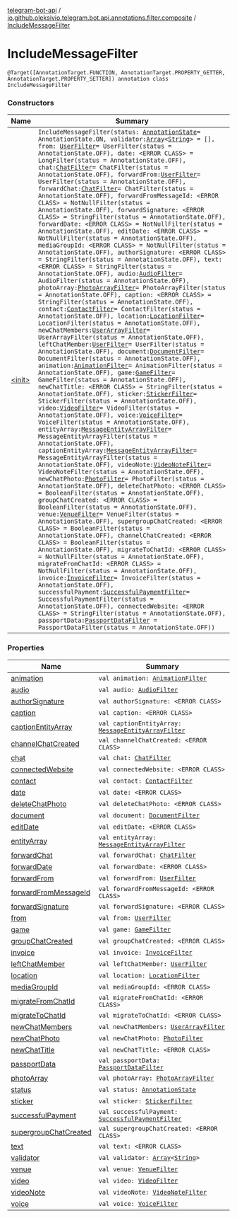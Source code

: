 [telegram-bot-api](../../index.md) / [io.github.oleksivio.telegram.bot.api.annotations.filter.composite](../index.md) / [IncludeMessageFilter](./index.md)

# IncludeMessageFilter

`@Target([AnnotationTarget.FUNCTION, AnnotationTarget.PROPERTY_GETTER, AnnotationTarget.PROPERTY_SETTER]) annotation class IncludeMessageFilter`

### Constructors

| Name | Summary |
|---|---|
| [&lt;init&gt;](-init-.md) | `IncludeMessageFilter(status: `[`AnnotationState`](../../io.github.oleksivio.telegram.bot.api.model.annotation/-annotation-state/index.md)` = AnnotationState.ON, validator: `[`Array`](https://kotlinlang.org/api/latest/jvm/stdlib/kotlin/-array/index.html)`<`[`String`](https://kotlinlang.org/api/latest/jvm/stdlib/kotlin/-string/index.html)`> = [], from: `[`UserFilter`](../-user-filter/index.md)` = UserFilter(status = AnnotationState.OFF), date: <ERROR CLASS> = LongFilter(status = AnnotationState.OFF), chat: `[`ChatFilter`](../-chat-filter/index.md)` = ChatFilter(status = AnnotationState.OFF), forwardFrom: `[`UserFilter`](../-user-filter/index.md)` = UserFilter(status = AnnotationState.OFF), forwardChat: `[`ChatFilter`](../-chat-filter/index.md)` = ChatFilter(status = AnnotationState.OFF), forwardFromMessageId: <ERROR CLASS> = NotNullFilter(status = AnnotationState.OFF), forwardSignature: <ERROR CLASS> = StringFilter(status = AnnotationState.OFF), forwardDate: <ERROR CLASS> = NotNullFilter(status = AnnotationState.OFF), editDate: <ERROR CLASS> = NotNullFilter(status = AnnotationState.OFF), mediaGroupId: <ERROR CLASS> = NotNullFilter(status = AnnotationState.OFF), authorSignature: <ERROR CLASS> = StringFilter(status = AnnotationState.OFF), text: <ERROR CLASS> = StringFilter(status = AnnotationState.OFF), audio: `[`AudioFilter`](../-audio-filter/index.md)` = AudioFilter(status = AnnotationState.OFF), photoArray: `[`PhotoArrayFilter`](../-photo-array-filter/index.md)` = PhotoArrayFilter(status = AnnotationState.OFF), caption: <ERROR CLASS> = StringFilter(status = AnnotationState.OFF), contact: `[`ContactFilter`](../-contact-filter/index.md)` = ContactFilter(status = AnnotationState.OFF), location: `[`LocationFilter`](../-location-filter/index.md)` = LocationFilter(status = AnnotationState.OFF), newChatMembers: `[`UserArrayFilter`](../-user-array-filter/index.md)` = UserArrayFilter(status = AnnotationState.OFF), leftChatMember: `[`UserFilter`](../-user-filter/index.md)` = UserFilter(status = AnnotationState.OFF), document: `[`DocumentFilter`](../-document-filter/index.md)` = DocumentFilter(status = AnnotationState.OFF), animation: `[`AnimationFilter`](../-animation-filter/index.md)` = AnimationFilter(status = AnnotationState.OFF), game: `[`GameFilter`](../-game-filter/index.md)` = GameFilter(status = AnnotationState.OFF), newChatTitle: <ERROR CLASS> = StringFilter(status = AnnotationState.OFF), sticker: `[`StickerFilter`](../-sticker-filter/index.md)` = StickerFilter(status = AnnotationState.OFF), video: `[`VideoFilter`](../-video-filter/index.md)` = VideoFilter(status = AnnotationState.OFF), voice: `[`VoiceFilter`](../-voice-filter/index.md)` = VoiceFilter(status = AnnotationState.OFF), entityArray: `[`MessageEntityArrayFilter`](../-message-entity-array-filter/index.md)` = MessageEntityArrayFilter(status = AnnotationState.OFF), captionEntityArray: `[`MessageEntityArrayFilter`](../-message-entity-array-filter/index.md)` = MessageEntityArrayFilter(status = AnnotationState.OFF), videoNote: `[`VideoNoteFilter`](../-video-note-filter/index.md)` = VideoNoteFilter(status = AnnotationState.OFF), newChatPhoto: `[`PhotoFilter`](../-photo-filter/index.md)` = PhotoFilter(status = AnnotationState.OFF), deleteChatPhoto: <ERROR CLASS> = BooleanFilter(status = AnnotationState.OFF), groupChatCreated: <ERROR CLASS> = BooleanFilter(status = AnnotationState.OFF), venue: `[`VenueFilter`](../-venue-filter/index.md)` = VenueFilter(status = AnnotationState.OFF), supergroupChatCreated: <ERROR CLASS> = BooleanFilter(status = AnnotationState.OFF), channelChatCreated: <ERROR CLASS> = BooleanFilter(status = AnnotationState.OFF), migrateToChatId: <ERROR CLASS> = NotNullFilter(status = AnnotationState.OFF), migrateFromChatId: <ERROR CLASS> = NotNullFilter(status = AnnotationState.OFF), invoice: `[`InvoiceFilter`](../-invoice-filter/index.md)` = InvoiceFilter(status = AnnotationState.OFF), successfulPayment: `[`SuccessfulPaymentFilter`](../-successful-payment-filter/index.md)` = SuccessfulPaymentFilter(status = AnnotationState.OFF), connectedWebsite: <ERROR CLASS> = StringFilter(status = AnnotationState.OFF), passportData: `[`PassportDataFilter`](../-passport-data-filter/index.md)` = PassportDataFilter(status = AnnotationState.OFF))` |

### Properties

| Name | Summary |
|---|---|
| [animation](animation.md) | `val animation: `[`AnimationFilter`](../-animation-filter/index.md) |
| [audio](audio.md) | `val audio: `[`AudioFilter`](../-audio-filter/index.md) |
| [authorSignature](author-signature.md) | `val authorSignature: <ERROR CLASS>` |
| [caption](caption.md) | `val caption: <ERROR CLASS>` |
| [captionEntityArray](caption-entity-array.md) | `val captionEntityArray: `[`MessageEntityArrayFilter`](../-message-entity-array-filter/index.md) |
| [channelChatCreated](channel-chat-created.md) | `val channelChatCreated: <ERROR CLASS>` |
| [chat](chat.md) | `val chat: `[`ChatFilter`](../-chat-filter/index.md) |
| [connectedWebsite](connected-website.md) | `val connectedWebsite: <ERROR CLASS>` |
| [contact](contact.md) | `val contact: `[`ContactFilter`](../-contact-filter/index.md) |
| [date](date.md) | `val date: <ERROR CLASS>` |
| [deleteChatPhoto](delete-chat-photo.md) | `val deleteChatPhoto: <ERROR CLASS>` |
| [document](document.md) | `val document: `[`DocumentFilter`](../-document-filter/index.md) |
| [editDate](edit-date.md) | `val editDate: <ERROR CLASS>` |
| [entityArray](entity-array.md) | `val entityArray: `[`MessageEntityArrayFilter`](../-message-entity-array-filter/index.md) |
| [forwardChat](forward-chat.md) | `val forwardChat: `[`ChatFilter`](../-chat-filter/index.md) |
| [forwardDate](forward-date.md) | `val forwardDate: <ERROR CLASS>` |
| [forwardFrom](forward-from.md) | `val forwardFrom: `[`UserFilter`](../-user-filter/index.md) |
| [forwardFromMessageId](forward-from-message-id.md) | `val forwardFromMessageId: <ERROR CLASS>` |
| [forwardSignature](forward-signature.md) | `val forwardSignature: <ERROR CLASS>` |
| [from](from.md) | `val from: `[`UserFilter`](../-user-filter/index.md) |
| [game](game.md) | `val game: `[`GameFilter`](../-game-filter/index.md) |
| [groupChatCreated](group-chat-created.md) | `val groupChatCreated: <ERROR CLASS>` |
| [invoice](invoice.md) | `val invoice: `[`InvoiceFilter`](../-invoice-filter/index.md) |
| [leftChatMember](left-chat-member.md) | `val leftChatMember: `[`UserFilter`](../-user-filter/index.md) |
| [location](location.md) | `val location: `[`LocationFilter`](../-location-filter/index.md) |
| [mediaGroupId](media-group-id.md) | `val mediaGroupId: <ERROR CLASS>` |
| [migrateFromChatId](migrate-from-chat-id.md) | `val migrateFromChatId: <ERROR CLASS>` |
| [migrateToChatId](migrate-to-chat-id.md) | `val migrateToChatId: <ERROR CLASS>` |
| [newChatMembers](new-chat-members.md) | `val newChatMembers: `[`UserArrayFilter`](../-user-array-filter/index.md) |
| [newChatPhoto](new-chat-photo.md) | `val newChatPhoto: `[`PhotoFilter`](../-photo-filter/index.md) |
| [newChatTitle](new-chat-title.md) | `val newChatTitle: <ERROR CLASS>` |
| [passportData](passport-data.md) | `val passportData: `[`PassportDataFilter`](../-passport-data-filter/index.md) |
| [photoArray](photo-array.md) | `val photoArray: `[`PhotoArrayFilter`](../-photo-array-filter/index.md) |
| [status](status.md) | `val status: `[`AnnotationState`](../../io.github.oleksivio.telegram.bot.api.model.annotation/-annotation-state/index.md) |
| [sticker](sticker.md) | `val sticker: `[`StickerFilter`](../-sticker-filter/index.md) |
| [successfulPayment](successful-payment.md) | `val successfulPayment: `[`SuccessfulPaymentFilter`](../-successful-payment-filter/index.md) |
| [supergroupChatCreated](supergroup-chat-created.md) | `val supergroupChatCreated: <ERROR CLASS>` |
| [text](text.md) | `val text: <ERROR CLASS>` |
| [validator](validator.md) | `val validator: `[`Array`](https://kotlinlang.org/api/latest/jvm/stdlib/kotlin/-array/index.html)`<`[`String`](https://kotlinlang.org/api/latest/jvm/stdlib/kotlin/-string/index.html)`>` |
| [venue](venue.md) | `val venue: `[`VenueFilter`](../-venue-filter/index.md) |
| [video](video.md) | `val video: `[`VideoFilter`](../-video-filter/index.md) |
| [videoNote](video-note.md) | `val videoNote: `[`VideoNoteFilter`](../-video-note-filter/index.md) |
| [voice](voice.md) | `val voice: `[`VoiceFilter`](../-voice-filter/index.md) |
